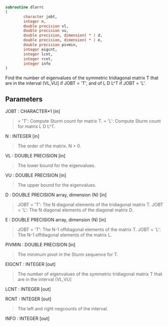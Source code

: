 ```fortran
subroutine dlarrc
(
        character jobt,
        integer n,
        double precision vl,
        double precision vu,
        double precision, dimension( * ) d,
        double precision, dimension( * ) e,
        double precision pivmin,
        integer eigcnt,
        integer lcnt,
        integer rcnt,
        integer info
)
```

Find the number of eigenvalues of the symmetric tridiagonal matrix T
that are in the interval (VL,VU] if JOBT = 'T', and of L D L^T
if JOBT = 'L'.

## Parameters
JOBT : CHARACTER*1 [in]
> = 'T':  Compute Sturm count for matrix T.
> = 'L':  Compute Sturm count for matrix L D L^T.

N : INTEGER [in]
> The order of the matrix. N > 0.

VL : DOUBLE PRECISION [in]
> The lower bound for the eigenvalues.

VU : DOUBLE PRECISION [in]
> The upper bound for the eigenvalues.

D : DOUBLE PRECISION array, dimension (N) [in]
> JOBT = 'T': The N diagonal elements of the tridiagonal matrix T.
> JOBT = 'L': The N diagonal elements of the diagonal matrix D.

E : DOUBLE PRECISION array, dimension (N) [in]
> JOBT = 'T': The N-1 offdiagonal elements of the matrix T.
> JOBT = 'L': The N-1 offdiagonal elements of the matrix L.

PIVMIN : DOUBLE PRECISION [in]
> The minimum pivot in the Sturm sequence for T.

EIGCNT : INTEGER [out]
> The number of eigenvalues of the symmetric tridiagonal matrix T
> that are in the interval (VL,VU]

LCNT : INTEGER [out]

RCNT : INTEGER [out]
> The left and right negcounts of the interval.

INFO : INTEGER [out]
